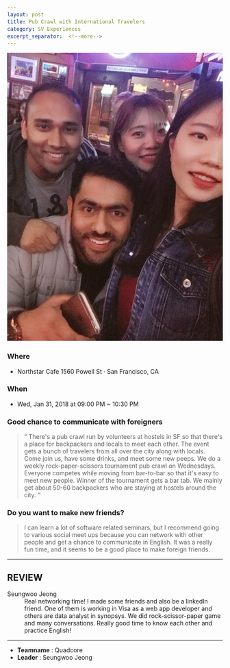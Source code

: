 ```yaml
---
layout: post
title: Pub Crawl with International Travelers
category: SV Experiences
excerpt_separator:  <!--more-->
---
```


![Alt text](/assets/img/pub.jpeg)

### Where
- Northstar Cafe 1560 Powell St · San Francisco, CA

### When
- Wed, Jan 31, 2018 at 09:00 PM ~ 10:30 PM

### Good chance to communicate with foreigners
 > “ There's a pub crawl run by volunteers at hostels in SF so that there's a place for backpackers and locals to meet each other. The event gets a bunch of travelers from all over the city along with locals. Come join us, have some drinks, and meet some new peeps. We do a weekly rock-paper-scissors tournament pub crawl on Wednesdays. Everyone competes while moving from bar-to-bar so that it's easy to meet new people. Winner of the tournament gets a bar tab. We mainly get about 50-60 backpackers who are staying at hostels around the city. “


### Do you want to make new friends?
 > I can learn a lot of software related seminars, but I recommend going to various social meet ups because you can network with other people and get a chance to communicate in English. It was a really fun time, and it seems to be a good place to make foreign friends.

* * *

## REVIEW
<dl>
    <dt>Seungwoo Jeong</dt>
        <dd>Real networking time! I made some friends and also be a linkedIn friend. One of them is  working in Visa as a web app developer and others are data analyst in synopsys. We did rock-scissor-paper game and many conversations. Really good time to know each other and practice English! 
    </dd>
</dl>

* * *

- **Teamname** : Quadcore 
- **Leader** : Seungwoo Jeong





